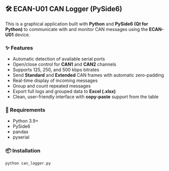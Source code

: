 ## 🛠 ECAN-U01 CAN Logger (PySide6)

This is a graphical application built with **Python** and **PySide6 (Qt for Python)** to communicate with and monitor CAN messages using the **ECAN-U01** device.

### ✨ Features

- Automatic detection of available serial ports
- Open/close control for **CAN1** and **CAN2** channels
- Supports 125, 250, and 500 kbps bitrates
- Send **Standard** and **Extended** CAN frames with automatic zero-padding
- Real-time display of incoming messages
- Group and count repeated messages
- Export full logs and grouped data to **Excel (.xlsx)**
- Clean, user-friendly interface with **copy-paste** support from the table

### 🚀 Requirements

- Python 3.9+
- PySide6
- pandas
- pyserial

### 📦 Installation

```bash
python can_logger.py
```
